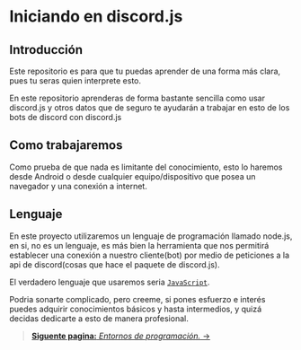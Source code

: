 # Iniciando en discord.js
## Introducción
Este repositorio es para que tu puedas aprender de una forma más clara, pues tu seras quien interprete esto.

En este repositorio aprenderas de forma bastante sencilla como usar discord.js y otros datos que de seguro te ayudarán a trabajar en esto de los bots de discord con discord.js

## Como trabajaremos
Como prueba de que nada es limitante del conocimiento, esto lo haremos desde Android o desde cualquier equipo/dispositivo que posea un navegador y una conexión a internet.

## Lenguaje
En este proyecto utilizaremos un lenguaje de programación llamado node.js, en si, no es un lenguaje, es más bien la herramienta que nos permitirá establecer una conexión a nuestro cliente(bot) por medio de peticiones a la api de discord(cosas que hace el paquete de discord.js).

El verdadero lenguaje que usaremos seria [`JavaScript`](https://developer.mozilla.org/es/docs/Web/JavaScript).

Podria sonarte complicado, pero creeme, si pones esfuerzo e interés puedes adquirir conocimientos básicos y hasta intermedios, y quizá decidas dedicarte a esto de manera profesional.

> [**Siguente pagina:** _Entornos de programación._ →](https://k1-1960.github.io/Iniciando-en-discord.js/ide)
